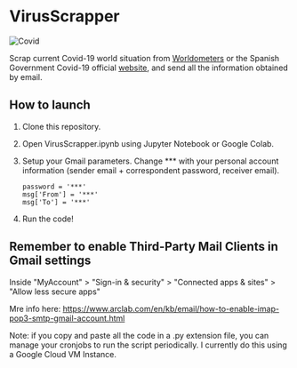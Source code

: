 # VirusScrapper

![Covid](https://github.com/jadvani/VirusScrapper/blob/master/covid.jpg)


Scrap current Covid-19 world situation from [Worldometers](https://www.worldometers.info/coronavirus/) or the Spanish Government Covid-19 official [website](https://covid19.isciii.es/), and send all the information obtained by email. 

## How to launch
1. Clone this repository.
2. Open VirusScrapper.ipynb using Jupyter Notebook or Google Colab. 
3. Setup your Gmail parameters. Change *** with your personal account information (sender email + correspondent password, receiver email).

    ```
    password = '***'
    msg['From'] = '***'	
    msg['To'] = '***'
    ```
4. Run the code!

## Remember to enable Third-Party Mail Clients in Gmail settings
Inside "MyAccount" > "Sign-in & security" > "Connected apps & sites" > "Allow less secure apps"

Mre info here: https://www.arclab.com/en/kb/email/how-to-enable-imap-pop3-smtp-gmail-account.html

Note: if you copy and paste all the code in a .py extension file, you can manage your cronjobs to run the script periodically. I currently do this using a Google Cloud VM Instance.
